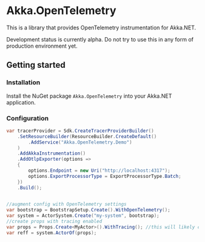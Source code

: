 # Akka.OpenTelemetry

This is a library that provides OpenTelemetry instrumentation for Akka.NET.

Development status is currently alpha.
Do not try to use this in any form of production environment yet.


## Getting started

### Installation

Install the NuGet package `Akka.OpenTelemetry` into your Akka.NET application.

### Configuration

```csharp
var tracerProvider = Sdk.CreateTracerProviderBuilder()
    .SetResourceBuilder(ResourceBuilder.CreateDefault()
        .AddService("Akka.OpenTelemetry.Demo")
    )
    .AddAkkaInstrumentation()
    .AddOtlpExporter(options =>
    {
        options.Endpoint = new Uri("http://localhost:4317");
        options.ExportProcessorType = ExportProcessorType.Batch;
    })
    .Build();
    

//augment config with OpenTelemetry settings
var bootstrap = BootstrapSetup.Create().WithOpenTelemetry();
var system = ActorSystem.Create("my-system", bootstrap);
//create props with tracing enabled
var props = Props.Create<MyActor>().WithTracing(); //this will likely change
var reff = system.ActorOf(props);
```